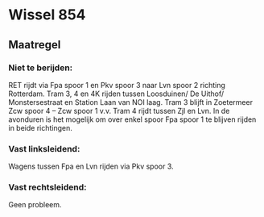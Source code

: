 # Wissel 854
## Maatregel
### Niet te berijden:
RET rijdt via Fpa spoor 1 en Pkv spoor 3 naar Lvn spoor 2 richting Rotterdam.
Tram 3, 4 en 4K rijden tussen Loosduinen/ De Uithof/ Monstersestraat en Station Laan van NOI laag. 
Tram 3 blijft in Zoetermeer Zcw spoor 4 – Zcw spoor 1 v.v.
Tram 4 rijdt tussen Zjl en Lvn.
In de avonduren is het mogelijk om over enkel spoor Fpa spoor 1 te blijven rijden in beide richtingen.
### Vast linksleidend:
Wagens tussen Fpa en Lvn rijden via Pkv spoor 3.
### Vast rechtsleidend:
Geen probleem.
